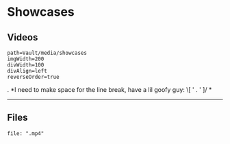 # Showcases

## Videos

```gallery
path=Vault/media/showcases
imgWidth=200
divWidth=100
divAlign=left
reverseOrder=true
```
.
*I need to make space for the line break, have a lil goofy guy:  \\\[ ' . ' ]/ *

---

## Files

```query  
file: ".mp4"
```


